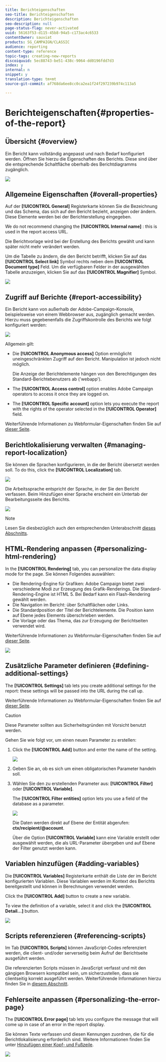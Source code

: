 ```yaml
---
title: Berichteigenschaften
seo-title: Berichteigenschaften
description: Berichteigenschaften
seo-description: null
page-status-flag: never-activated
uuid: 56163f53-d115-45b8-94a5-c173ac4c6533
contentOwner: sauviat
products: SG_CAMPAIGN/CLASSIC
audience: reporting
content-type: reference
topic-tags: creating-new-reports
discoiquuid: 5ec88743-be51-438c-9064-dd0196fdd7d3
index: y
internal: n
snippet: y
translation-type: tm+mt
source-git-commit: af768da6ee8cc0ca2ea1f24f297239b974c113a5

---
```



# Berichteigenschaften{#properties-of-the-report}

## Übersicht {#overview}

Ein Bericht kann vollständig angepasst und nach Bedarf konfiguriert werden. Öffnen Sie hierzu die Eigenschaften des Berichts. Diese sind über die entsprechende Schaltfläche oberhalb des Berichtdiagramms zugänglich.

![](assets/s_ncs_advuser_report_properties_01.png)

## Allgemeine Eigenschaften {#overall-properties}

Auf der **[!UICONTROL General]** Registerkarte können Sie die Bezeichnung und das Schema, das sich auf den Bericht bezieht, anzeigen oder ändern. Diese Elemente werden bei der Berichterstellung eingegeben.

We do not recommend changing the **[!UICONTROL Internal name]** : this is used in the report access URL.

Die Berichtvorlage wird bei der Erstellung des Berichts gewählt und kann später nicht mehr verändert werden.

Um die Tabelle zu ändern, die den Bericht betrifft, klicken Sie auf das **[!UICONTROL Select link]** Symbol rechts neben dem **[!UICONTROL Document type]** Feld. Um die verfügbaren Felder in der ausgewählten Tabelle anzuzeigen, klicken Sie auf das **[!UICONTROL Magnifier]** Symbol.

![](assets/s_ncs_advuser_report_properties_02.png)

## Zugriff auf Berichte {#report-accessibility}

Ein Bericht kann von außerhalb der Adobe-Campaign-Konsole, beispielsweise von einem Webbrowser aus, zugänglich gemacht werden. Hierzu muss gegebenenfalls die Zugriffskontrolle des Berichts wie folgt konfiguriert werden:

![](assets/s_ncs_advuser_report_properties_02b.png)

Allgemein gilt:

* Die **[!UICONTROL Anonymous access]** Option ermöglicht uneingeschränkten Zugriff auf den Bericht. Manipulation ist jedoch nicht möglich.

   Die Anzeige der Berichtelemente hängen von den Berechtigungen des Standard-Berichtebenutzers ab (&#39;webapp&#39;).

* The **[!UICONTROL Access control]** option enables Adobe Campaign operators to access it once they are logged on.
* The **[!UICONTROL Specific account]** option lets you execute the report with the rights of the operator selected in the **[!UICONTROL Operator]** field.

Weiterführende Informationen zu Webformular-Eigenschaften finden Sie auf [dieser Seite](../../web/using/about-web-forms.md).

## Berichtlokalisierung verwalten {#managing-report-localization}

Sie können die Sprachen konfigurieren, in die der Bericht übersetzt werden soll. To do this, click the **[!UICONTROL Localization]** tab.

![](assets/s_ncs_advuser_report_properties_06.png)

Die Arbeitssprache entspricht der Sprache, in der Sie den Bericht verfassen. Beim Hinzufügen einer Sprache erscheint ein Untertab der Bearbeitungsseite des Berichts.

![](assets/s_ncs_advuser_report_properties_05a.png)

>[!NOTE]
>
>Lesen Sie diesbezüglich auch den entsprechenden Unterabschnitt [dieses Abschnitts](../../web/using/translating-a-web-form.md).

## HTML-Rendering anpassen {#personalizing-html-rendering}

In the **[!UICONTROL Rendering]** tab, you can personalize the data display mode for the page. Sie können Folgendes auswählen:

* Die Rendering-Engine für Grafiken: Adobe Campaign bietet zwei verschiedene Modi zur Erzeugung des Grafik-Renderings. Die Standard-Rendering-Engine ist HTML 5. Bei Bedarf kann ein Flash-Rendering gewählt werden.
* Die Navigation im Bericht: über Schaltflächen oder Links.
* Die Standardposition der Titel der Berichtelemente. Die Position kann auf Ebene jedes Elements überschrieben werden.
* Die Vorlage oder das Thema, das zur Erzeugung der Berichtseiten verwendet wird.

Weiterführende Informationen zu Webformular-Eigenschaften finden Sie auf [dieser Seite](../../web/using/about-web-forms.md).

![](assets/s_ncs_advuser_report_properties_08.png)

## Zusätzliche Parameter definieren {#defining-additional-settings}

The **[!UICONTROL Settings]** tab lets you create additional settings for the report: these settings will be passed into the URL during the call up.

Weiterführende Informationen zu Webformular-Eigenschaften finden Sie auf [dieser Seite](../../web/using/about-web-forms.md).

>[!CAUTION]
>
>Diese Parameter sollten aus Sicherheitsgründen mit Vorsicht benutzt werden.

Gehen Sie wie folgt vor, um einen neuen Parameter zu erstellen:

1. Click the **[!UICONTROL Add]** button and enter the name of the setting.

   ![](assets/s_ncs_advuser_report_properties_09a.png)

1. Geben Sie an, ob es sich um einen obligatorischen Parameter handeln soll.
1. Wählen Sie den zu erstellenden Parameter aus: **[!UICONTROL Filter]** oder **[!UICONTROL Variable]**.

   The **[!UICONTROL Filter entities]** option lets you use a field of the database as a parameter.

   ![](assets/s_ncs_advuser_report_properties_09b.png)

   Die Daten werden direkt auf Ebene der Entität abgerufen: **ctx/recipient/@account**.

   Über die Option **[!UICONTROL Variable]** kann eine Variable erstellt oder ausgewählt werden, die als URL-Parameter übergeben und auf Ebene der Filter genutzt werden kann.

## Variablen hinzufügen {#adding-variables}

Die **[!UICONTROL Variables]** Registerkarte enthält die Liste der im Bericht konfigurierten Variablen. Diese Variablen werden im Kontext des Berichts bereitgestellt und können in Berechnungen verwendet werden.

Click the **[!UICONTROL Add]** button to create a new variable.

To view the definition of a variable, select it and click the **[!UICONTROL Detail...]** button.

![](assets/s_ncs_advuser_report_properties_10.png)

## Scripts referenzieren {#referencing-scripts}

Im Tab **[!UICONTROL Scripts]** können JavaScript-Codes referenziert werden, die client- und/oder serverseitig beim Aufruf der Berichtseite ausgeführt werden.

Die referenzierten Scripts müssen in JavaScript verfasst und mit den gängigen Browsern kompatibel sein, um sicherzustellen, dass sie clientseitig korrekt ausgeführt werden. Weiterführende Informationen hierzu finden Sie in [diesem Abschnitt](../../web/using/web-forms-answers.md).

## Fehlerseite anpassen {#personalizing-the-error-page}

The **[!UICONTROL Error page]** tab lets you configure the message that will come up in case of an error in the report display.

Sie können Texte verfassen und diesen Kennungen zuordnen, die für die Berichtlokalisierung erforderlich sind. Weitere Informationen finden Sie unter [Hinzufügen einer Kopf- und Fußzeile](../../reporting/using/element-layout.md#adding-a-header-and-a-footer).

![](assets/s_ncs_advuser_report_properties_11.png)

